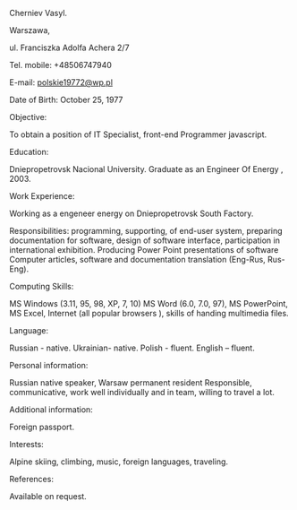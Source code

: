 Cherniev Vasyl.

Warszawa,

 ul. Franciszka Adolfa Achera 2/7

Tel. mobile: +48506747940

E-mail: polskie19772@wp.pl

Date of Birth: October 25, 1977

Objective:

To obtain a position of IT Specialist,  front-end Programmer javascript.

Education:

Dniepropetrovsk Nacional University. Graduate as an Engineer Of Energy , 2003.

Work Experience:

Working as a engeneer energy on Dniepropetrovsk South Factory.

Responsibilities: programming, supporting, of end-user system, preparing documentation for software, design of software interface, participation in international exhibition. Producing Power Point presentations of software Computer articles, software and documentation translation (Eng-Rus, Rus-Eng). 

Computing Skills:

MS Windows (3.11, 95, 98, XP, 7, 10) MS Word (6.0, 7.0, 97), MS PowerPoint, MS Excel, Internet (all popular browsers ), skills of handing multimedia files.

Language:

Russian - native.
Ukrainian- native.
Polish - fluent.
English – fluent.

Personal information:

Russian native speaker, Warsaw permanent resident Responsible, communicative, work well individually and in team, willing to travel a lot.

Additional information:

Foreign passport.

Interests:

Alpine skiing, climbing, music, foreign languages, traveling.

References:

Available on request.
